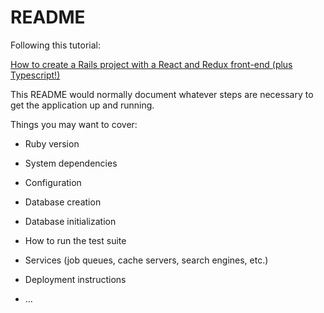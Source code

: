 # README

Following this tutorial:

[How to create a Rails project with a React and Redux front-end (plus Typescript!)](https://medium.com/free-code-camp/how-to-create-a-rails-project-with-a-react-and-redux-front-end-8b01e17a1db)

This README would normally document whatever steps are necessary to get the
application up and running.

Things you may want to cover:

- Ruby version

- System dependencies

- Configuration

- Database creation

- Database initialization

- How to run the test suite

- Services (job queues, cache servers, search engines, etc.)

- Deployment instructions

- ...
